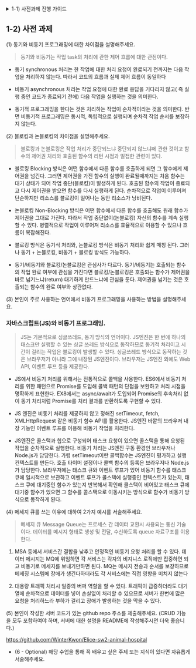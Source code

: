 <details> <summary> 1-1) 사전과제 진행 가이드 </summary>

- 아래 총 5 문제에 대한 해설을 작성한 뒤 Pull Request를 날려주세요.
- 문제 해설에 대한 정해진 양식은 없으며, 최대한 자세히 해설해주시면 좋습니다.
- 문제 유형은 해당 코스에서 다룰 주제들을 포함하고 있으니 완벽히 이해하시면 코스를 수강하는데 큰 도움이 될 것입니다.

**문의 사항은 사전 과제 Repository의 Issue로 등록해 주세요.*
</details>


## 1-2) 사전 과제

(1) 동기와 비동기 프로그래밍에 대한 차이점을 설명해주세요.

> 동기와 비동기는 작업 task의 처리에 관한 제어 흐름에 대한 관점이다. 

* 동기 synchronous 처리는 한 작업에 대한 처리 요청이 완료되기 전까지는 다음 작업을 처리하지 않는다. 따라서 코드의 흐름과 실제 제어 흐름이 동일하다

* 비동기 asynchronous 처리는 작업 요청에 대한 완료 응답을 기다리지 않고( 즉 실행 중인 코드가 종료되기 전에) 다음 작업을 실행하는 것을 의미한다. 

* 동기적 프로그래밍을 한다는 것은 처리하는 작업이 순차적이라는 것을 의미한다. 반면 비동기적 프로그래밍은 동시적, 독립적으로 실행되며 순차적 작업 순서를 보장하지 않는다. 

(2) 블로킹과 논블로킹의 차이점을 설명해주세요.
> 블로킹과 논블로킹은 작업 처리가 중단되느냐 중단되지 않느냐에 관한 것이고 함수의 제어권 처리와 호출된 함수의 리턴 시점과 밀접한 관련이 있다.

* 블로킹 Blocking 방식은 어떤 함수에서 다른 함수를 호출하게 되면 그 함수에게 제어권을 넘긴다. 그러면 제어권을 가진 함수의 실행이 완료될때까지는 처음 함수는 대기 상태가 되어 작업 중단(블로킹)이 발생하게 된다. 호출된 함수의 작업이 종료되고 다시 제어권을 받으면 함수를 다시 실행하게 된다. 순차적으로 작업이 이루어져 단순하지만 리소스를 블로킹이 일어나는 동안 리소스가 낭비된다.

* 논블로킹 Non-Blocking 방식은 어떤 함수에서 다른 함수를 호출해도 원래 함수가 제어권을 그대로 가진다. 따라서 작업 중단없이(논블로킹) 자신의 함수를 계속 실행할 수 있다. 병렬적으로 작업이 이루어져 리소스를 효율적으로 이용할 수 있으나 흐름이 복잡해진다. 

* 블로킹 방식은 동기식 처리와, 논블로킹 방식은 비동기 처리와 쉽게 매칭 된다. 그러나 동기 + 논블로킹, 비동기 + 블로킹 방식도 가능하다.

* 동기/비동기와 블로킹/논블로킹은 관심사가 다르다. 동기/비동기는 호출되는 함수의 작업 완료 여부에 관심을 가진다면 블로킹/논블로킹은 호출되는 함수가 제어권을 바로 넘기느냐(return) 대기하게 만드느냐에 관심을 둔다. 제어권을 넘기는 것은 호출되는 함수의 완료 여부와 상관없다.





(3) 본인이 주로 사용하는 언어에서 비동기 프로그래밍을 사용하는 방법을 설명해주세요.
### 자바스크립트(JS)와 비동기 프로그래밍.  
> JS는 기본적으로 싱글쓰레드, 동기 방식의 언어이다. JS엔진은 한 번에 하나의 태스크만 실행할 수 있는 싱글 쓰레드 방식으로 동작하므로 동기적 처리이고 시간이 걸리는 작업은 블로킹이 발생할 수 있다. 싱글쓰레드 방식으로 동작하는 것은 브라우저가 아니라 그에 내장된 JS엔진이다. 브라우저는 JS엔진 외에도 Web API, 이벤트 루프 등을 제공한다.

* JS에서 비동기 처리를 위해서는 전통적으로 콜백을 사용한다. ES6에서 비동기 처리를 위한 패턴으로 Promise를 도입해 콜백 패턴의 단점을 보완하고 처리 시점을 명확하게 표현한다. EX8에서는 async/await가 도입되어 Promise의 후속처리 없이 동기 처리처럼 Promise를 처리 결과를 반환하도록 구현할 수 있다. 

* JS 엔진은 비동기 처리를 제공하지 않고 정해진 setTimeout, fetch, XMLHttpRequest 같은 비동기 함수 API를 활용한다. JS엔진 바깥의 브라우저 내장 기능인 이벤트 루프를 이용해 비동기 작업을 처리한다.

* JS엔진은 콜스택과 힙으로 구성되어 태스크 요청이 있으면 콜스택을 통해 요청된 작업을 순차적으로 실행한다. 비동기 처리는 JS엔진 구동 환경인 브라우저나 Node.js가 담당한다. 가령 setTimeout이란 콜백함수는 JS엔진이 평가하고 실행 컨텍스트를 만든다. 호출 타이머 설정이나 콜백 함수의 등록은 브라우저나 Node.js가 담당한다. 브라우저에는 태스크 큐와 이벤트 루프가 있어 비동기 함수를 태스크 큐에 일시적으로 보관하고 이벤트 루프가 콜스택에 실행중인 컨텍스트가 있는지, 태스크 큐에 대기중인 함수가 있는지 반복해서 확인해 콜스택이 비어있고 태스크 큐에 대기중 함수가 있으면 그 함수를 콜스택으로 이동시키는 방식으로 함수가 비동기 방식으로 동작하게 된다. 



(4) 메세지 큐를 쓰는 이유에 대하여 2가지 예시를 서술해주세요.

> 메세지 큐 Message Queue는 프로세스 간 데이터 교환시 사용되는 통신 기술이다. 데이터를 메시지 형태로 생성 및 전달, 수신하도록 queue 자료구조를 이용한다. 

1. MSA 등에서 서비스간 결합을 낮추고 안정적인 비동기 요청 처리를 할 수 있다. 
    데이터 메시지는 MQ에 위임하면 각 서비스는 각자의 비지니스 로직에만 집중하면 되고 비동기로 메세지를 보내기만하면 된다. MQ는 메시지 전송과 순서를 보장하므로 메세징 시스템에 장애가 생긴다하더라도 각 서비스에는 직접 영향을 미치지 않는다
    

2. 대용량 트래픽 처리시 일종의 버퍼 역할을 할 수 있다. 
    트래픽이 급증하더라도 대기열에 순차적으로 데이터를 넣어 손실없이 처리할 수 있으므로 서버가 한번에 많은 요청을 처리하느라 부하가 걸리고 장애가 발생하는 것을 막을 수 있다. 

(5) 본인이 작성한 서버 코드가 있는 github repo 주소를 제출해주세요. (CRUD 기능을 모두 포함하여야 하며, 서버에 대한 설명을 README에 작성해주시면 더욱 좋습니다.) 

https://github.com/WinterKwon/Elice-sw2-animal-hospital

- (6 - Optional) 해당 수업을 통해 꼭 배우고 싶은 주제 또는 지식이 있다면 자유롭게 서술해주세요.
